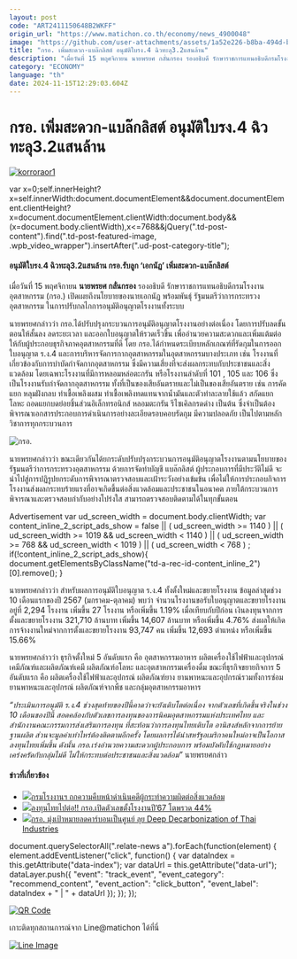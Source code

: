 ```yaml
---
layout: post
code: "ART2411150648B2WKFF"
origin_url: "https://www.matichon.co.th/economy/news_4900048"
image: "https://github.com/user-attachments/assets/1a52e226-b8ba-494d-b0a1-2cc3091702f1"
title: "กรอ. เพิ่มสะดวก-แบล๊กลิสต์ อนุมัติใบรง.4 ฉิวทะลุ3.2แสนล้าน"
description: "เมื่อวันที่ 15 พฤศจิกายน นายพรยศ กลั่นกรอง รองอธิบดี รักษาราชการแทนอธิบดีกรมโรงงานอุตสาหกรรม (กรอ.) เปิดเผยถึงนโยบายของนายเอกนัฏ พร้อมพันธุ์"
category: "ECONOMY"
language: "th"
date: 2024-11-15T12:29:03.604Z
---
```


# กรอ. เพิ่มสะดวก-แบล๊กลิสต์ อนุมัติใบรง.4 ฉิวทะลุ3.2แสนล้าน

[![](https://www.matichon.co.th/wp-content/uploads/2024/11/korroraor1.jpg "korroraor1")](https://www.matichon.co.th/wp-content/uploads/2024/11/korroraor1.jpg)

var x=0;self.innerHeight?x=self.innerWidth:document.documentElement&&document.documentElement.clientHeight?x=document.documentElement.clientWidth:document.body&&(x=document.body.clientWidth),x<=768&&jQuery(".td-post-content").find(".td-post-featured-image, .wpb\_video\_wrapper").insertAfter(".ud-post-category-title");

#### **อนุมัติใบรง.4 ฉิวทะลุ3.2แสนล้าน กรอ.รับลูก ‘เอกนัฏ’ เพิ่มสะดวก-แบล๊กลิสต์**

เมื่อวันที่ 15 พฤศจิกายน **นายพรยศ กลั่นกรอง** รองอธิบดี รักษาราชการแทนอธิบดีกรมโรงงานอุตสาหกรรม (กรอ.) เปิดเผยถึงนโยบายของนายเอกนัฏ พร้อมพันธุ์ รัฐมนตรีว่าการกระทรวงอุตสาหกรรม ในการปรับกลไกการอนุมัติอนุญาตโรงงานทั้งระบบ

นายพรยศกล่าวว่า กรอ.ได้ปรับปรุงกระบวนการอนุมัติอนุญาตโรงงานอย่างต่อเนื่อง โดยการปรับลดขั้นตอนให้สั้นลง ลดระยะเวลา และออกใบอนุญาตให้รวดเร็วขึ้น เพื่ออำนวยความสะดวกและเพิ่มแต้มต่อให้กับผู้ประกอบธุรกิจภาคอุตสาหกรรมที่ดี โดย กรอ.ได้กำหนดระเบียบหลักเกณฑ์ที่รัดกุมในการออกใบอนุญาต ร.ง.4 และการบริหารจัดการกากอุตสาหกรรมในอุตสาหกรรมบางประเภท เช่น โรงงานที่เกี่ยวข้องกับการบำบัดกำจัดกากอุตสาหกรรม ซึ่งมีความเสี่ยงที่จะส่งผลกระทบกับประชาชนและสิ่งแวดล้อม โดยเฉพาะโรงงานที่มีการหลอมหล่อตะกรัน หรือโรงงานลำดับที่ 101 , 105 และ 106 ซึ่งเป็นโรงงานรับกำจัดกากอุตสาหกรรม ทั้งที่เป็นของเสียอันตรายและไม่เป็นของเสียอันตราย เช่น การคัดแยก หลุมฝังกลบ ทำเชื้อเพลิงผสม ทำเชื้อเพลิงทดแทนจากน้ำมันและตัวทำละลายใช้แล้ว สกัดแยกโลหะ ถอดแยกบดย่อยชิ้นส่วนอิเล็กทรอนิกส์ หลอมตะกรัน รีไซเคิลกรดด่าง เป็นต้น ซึ่งจำเป็นต้องพิจารณาเอกสารประกอบการดำเนินการอย่างละเอียดรอบคอบรัดกุม มีความปลอดภัย เป็นไปตามหลักวิชาการทุกกระบวนการ

![กรอ.](https://www.matichon.co.th/wp-content/uploads/2024/11/854949.jpg)

นายพรยศกล่าวว่า ขณะเดียวกันได้ยกระดับปรับปรุงกระบวนการอนุมัติอนุญาตโรงงานตามนโยบายของรัฐมนตรีว่าการกระทรวงอุตสาหกรรม ด้วยการจัดทำบัญชี แบล๊กลิสต์ ผู้ประกอบการที่มีประวัติไม่ดี จะนำไปสู่การปฏิรูปยกระดับการพิจารณาตรวจสอบและเฝ้าระวังอย่างเข้มข้น เพื่อไม่ให้การประกอบกิจการโรงงานส่งผลกระทบร้ายแรงที่อาจเกิดขึ้นต่อสิ่งแวดล้อมและประชาชนในอนาคต ภายใต้กระบวนการพิจารณาและตรวจสอบกำกับอย่างโปร่งใส สามารถตรวจสอบติดตามได้ในทุกขั้นตอน

Advertisement var ud\_screen\_width = document.body.clientWidth; var content\_inline\_2\_script\_ads\_show = false || ( ud\_screen\_width >= 1140 ) || ( ud\_screen\_width >= 1019 && ud\_screen\_width < 1140 ) || ( ud\_screen\_width >= 768 && ud\_screen\_width < 1019 ) || ( ud\_screen\_width < 768 ) ; if(!content\_inline\_2\_script\_ads\_show){ document.getElementsByClassName("td-a-rec-id-content\_inline\_2")\[0\].remove(); }

นายพรยศกล่าวว่า สำหรับผลการอนุมัติใบอนุญาต ร.ง.4 ทั้งตั้งใหม่และขยายโรงงาน ข้อมูลล่าสุดช่วง 10 เดือนแรกของปี 2567 (มกราคม-ตุลาคม) พบว่า จำนวนโรงงานขอรับใบอนุญาตและขยายโรงงาน อยู่ที่ 2,294 โรงงาน เพิ่มขึ้น 27 โรงงาน หรือเพิ่มขึ้น 1.19% เมื่อเทียบกับปีก่อน เงินลงทุนจากการตั้งและขยายโรงงาน 321,710 ล้านบาท เพิ่มขึ้น 14,607 ล้านบาท หรือเพิ่มขึ้น 4.76% ส่งผลให้เกิดการจ้างงานใหม่จากการตั้งและขยายโรงงาน 93,747 คน เพิ่มขึ้น 12,693 ตำแหน่ง หรือเพิ่มขึ้น 15.66%

นายพรยศกล่าวว่า ธุรกิจตั้งใหม่ 5 อันดับแรก คือ อุตสาหกรรมอาหาร ผลิตเครื่องใช้ไฟฟ้าและอุปกรณ์ เคมีภัณฑ์และผลิตภัณฑ์เคมี ผลิตภัณฑ์อโลหะ และอุตสาหกรรมเครื่องดื่ม ขณะที่ธุรกิจขยายกิจการ 5 อันดับแรก คือ ผลิตเครื่องใช้ไฟฟ้าและอุปกรณ์ ผลิตภัณฑ์ยาง ยานพาหนะและอุปกรณ์รวมทั้งการซ่อมยานพาหนะและอุปกรณ์ ผลิตภัณฑ์จากพืช และกลุ่มอุตสาหกรรมอาหาร

_“ประเมินการอนุมัติ ร.ง.4 ช่วงสุดท้ายของปีนี้คาดว่าจะยังเติบโตต่อเนื่อง จากตัวเลขที่เกิดขึ้นจริงในช่วง 10 เดือนของปีนี้ สอดคล้องกับตัวเลขการลงทุนของการนิคมอุตสาหกรรมแห่งประเทศไทย และสำนักงานคณะกรรมการส่งเสริมการลงทุน ที่สะท้อนว่าการลงทุนไทยเติบโต อานิสงส์หลักจากการย้ายฐานผลิต ส่วนจะมูลค่าเท่าไหร่ต้องติดตามอีกครั้ง โดยผลการได้นำสหรัฐอเมริกาคนใหม่อาจเป็นโอกาสลงทุนไทยเพิ่มขึ้น ดังนั้น กรอ.เร่งอำนวยความสะดวกผู้ประกอบการ พร้อมบังคับใช้กฎหมายอย่างเคร่งครัดกับกลุ่มไม่ดี ไม่ให้กระทบต่อประชาชนและสิ่งแวดล้อม”_ นายพรยศกล่าว

#### ข่าวที่เกี่ยวข้อง

*   [![](https://www.matichon.co.th/wp-content/uploads/2024/09/สุนทร-ปก.jpg)กรมโรงงานฯ ถกความคืบหน้าดำเนินคดีผู้กระทำความผิดต่อสิ่งแวดล้อม](https://www.matichon.co.th/economy/news_4783467)
*   [![](https://www.matichon.co.th/wp-content/uploads/2024/09/050609-1.jpg)ลงทุนไทยไปต่อ!! กรอ.เปิดตัวเลขตั้งโรงงานปี’67 โตพรวด 44%](https://www.matichon.co.th/economy/news_4776340)
*   [![](https://www.matichon.co.th/wp-content/uploads/2024/03/กรอ-1.jpg)กรอ. มุ่งเป้าหมายลดคาร์บอนเป็นศูนย์ ลุย Deep Decarbonization of Thai Industries](https://www.matichon.co.th/economy/news_4465637)

document.querySelectorAll(".relate-news a").forEach(function(element) { element.addEventListener("click", function() { var dataIndex = this.getAttribute("data-index"); var dataUrl = this.getAttribute("data-url"); dataLayer.push({ "event": "track\_event", "event\_category": "recommend\_content", "event\_action": "click\_button", "event\_label": dataIndex + " | " + dataUrl }); }); });

[![QR Code](https://www.matichon.co.th/wp-content/uploads/2023/07/wob1371z.jpg)](https://lin.ee/ht0nDxX)

เกาะติดทุกสถานการณ์จาก Line@matichon ได้ที่นี่

[![Line Image](https://www.matichon.co.th/wp-content/uploads/2023/07/th.png)](https://lin.ee/ht0nDxX)